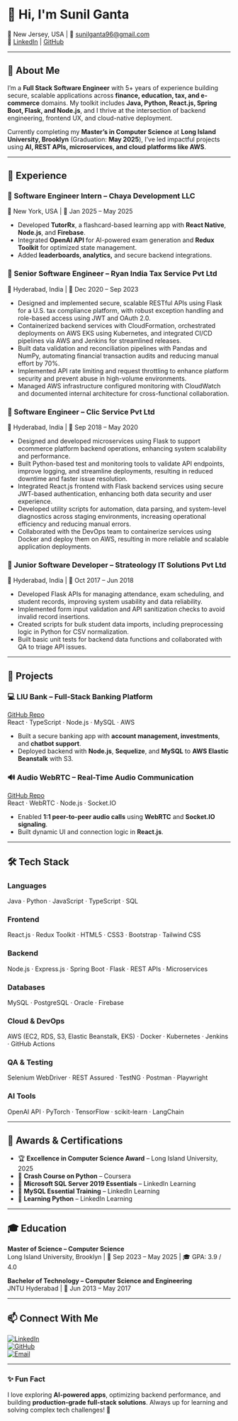# 👋 Hi, I'm Sunil Ganta

📍 New Jersey, USA | 📧 [sunilganta96@gmail.com](mailto:sunilganta96@gmail.com)  
🔗 [LinkedIn](https://www.linkedin.com/in/sunil-ganta-profile/) | [GitHub](https://github.com/Sunil0124)

---

## 🚀 About Me

I’m a **Full Stack Software Engineer** with 5+ years of experience building secure, scalable applications across **finance, education, tax, and e-commerce** domains. My toolkit includes **Java, Python, React.js, Spring Boot, Flask, and Node.js**, and I thrive at the intersection of backend engineering, frontend UX, and cloud-native deployment.

Currently completing my **Master’s in Computer Science** at **Long Island University, Brooklyn** (Graduation: **May 2025**), I’ve led impactful projects using **AI, REST APIs, microservices, and cloud platforms like AWS**.

---

## 💼 Experience

### 🔹 Software Engineer Intern – Chaya Development LLC  
📍 New York, USA | 📅 Jan 2025 – May 2025  
- Developed **TutorRx**, a flashcard-based learning app with **React Native**, **Node.js**, and **Firebase**.  
- Integrated **OpenAI API** for AI-powered exam generation and **Redux Toolkit** for optimized state management.  
- Added **leaderboards, analytics,** and secure backend integrations.

### 🔹 Senior Software Engineer – Ryan India Tax Service Pvt Ltd  
📍 Hyderabad, India | 📅 Dec 2020 – Sep 2023  
- Designed and implemented secure, scalable RESTful APIs using Flask for a U.S. tax compliance platform, with robust exception handling and role-based access using JWT and OAuth 2.0.
-	Containerized backend services with CloudFormation, orchestrated deployments on AWS EKS using Kubernetes, and integrated CI/CD pipelines via AWS and Jenkins for streamlined releases.
-	Built data validation and reconciliation pipelines with Pandas and NumPy, automating financial transaction audits and reducing manual effort by 70%.
-	Implemented API rate limiting and request throttling to enhance platform security and prevent abuse in high-volume environments.
-	Managed AWS infrastructure configured monitoring with CloudWatch and documented internal architecture for cross-functional collaboration.

### 🔹 Software Engineer – Clic Service Pvt Ltd  
📍 Hyderabad, India | 📅 Sep 2018 – May 2020  
-	Designed and developed microservices using Flask to support ecommerce platform backend operations, enhancing system scalability and performance.
-	Built Python-based test and monitoring tools to validate API endpoints, improve logging, and streamline deployments, resulting in reduced downtime and faster issue resolution.
-	 Integrated React.js frontend with Flask backend services using secure JWT-based authentication, enhancing both data security and user experience.
-	Developed utility scripts for automation, data parsing, and system-level diagnostics across staging environments, increasing operational efficiency and reducing manual errors.
-	Collaborated with the DevOps team to containerize services using Docker and deploy them on AWS, resulting in more reliable and scalable application deployments.

### 🔹 Junior Software Developer – Strateology IT Solutions Pvt Ltd  
📍 Hyderabad, India | 📅 Oct 2017 – Jun 2018  
-	Developed Flask APIs for managing attendance, exam scheduling, and student records, improving system usability and data reliability.
-	Implemented form input validation and API sanitization checks to avoid invalid record insertions.
-	Created scripts for bulk student data imports, including preprocessing logic in Python for CSV normalization.
-	Built basic unit tests for backend data functions and collaborated with QA to triage API issues.

---

## 🧠 Projects

### 💻 LIU Bank – Full-Stack Banking Platform  
[GitHub Repo](https://github.com/Sunil0124)  
React · TypeScript · Node.js · MySQL · AWS  
- Built a secure banking app with **account management, investments**, and **chatbot support**.  
- Deployed backend with **Node.js**, **Sequelize**, and **MySQL** to **AWS Elastic Beanstalk** with S3.

### 🔊 Audio WebRTC – Real-Time Audio Communication  
[GitHub Repo](https://github.com/Sunil0124/audio-webrtc-react)    
React · WebRTC · Node.js · Socket.IO  
- Enabled **1:1 peer-to-peer audio calls** using **WebRTC** and **Socket.IO signaling**.  
- Built dynamic UI and connection logic in **React.js**.

---

## 🛠️ Tech Stack

### Languages  
Java · Python · JavaScript · TypeScript · SQL
### Frontend  
React.js · Redux Toolkit · HTML5 · CSS3 · Bootstrap · Tailwind CSS
### Backend  
Node.js · Express.js · Spring Boot · Flask · REST APIs · Microservices
### Databases  
MySQL · PostgreSQL · Oracle · Firebase
### Cloud & DevOps  
AWS (EC2, RDS, S3, Elastic Beanstalk, EKS) · Docker · Kubernetes · Jenkins · GitHub Actions
### QA & Testing  
Selenium WebDriver · REST Assured · TestNG · Postman · Playwright
### AI Tools  
OpenAI API · PyTorch · TensorFlow · scikit-learn · LangChain

---

## 📜 Awards & Certifications

- 🏆 **Excellence in Computer Science Award** – Long Island University, 2025  
- 📄 **Crash Course on Python** – Coursera  
- 📄 **Microsoft SQL Server 2019 Essentials** – LinkedIn Learning  
- 📄 **MySQL Essential Training** – LinkedIn Learning  
- 📄 **Learning Python** – LinkedIn Learning

---

## 🎓 Education

**Master of Science – Computer Science**  
Long Island University, Brooklyn | 📅 Sep 2023 – May 2025 | 🎓 GPA: 3.9 / 4.0  

**Bachelor of Technology – Computer Science and Engineering**  
JNTU Hyderabad | 📅 Jun 2013 – May 2017

---

## 📫 Connect With Me

[![LinkedIn](https://img.shields.io/badge/LinkedIn-Connect-blue?style=flat&logo=linkedin&logoColor=white)](https://www.linkedin.com/in/sunil-ganta-profile/)  
[![GitHub](https://img.shields.io/badge/GitHub-Follow-black?style=flat&logo=github&logoColor=white)](https://github.com/Sunil0124)  
[![Email](https://img.shields.io/badge/Email-Contact-red?style=flat&logo=gmail&logoColor=white)](mailto:sunilganta96@gmail.com)

---

### ✨ Fun Fact  
I love exploring **AI-powered apps**, optimizing backend performance, and building **production-grade full-stack solutions**. Always up for learning and solving complex tech challenges! 🚀
